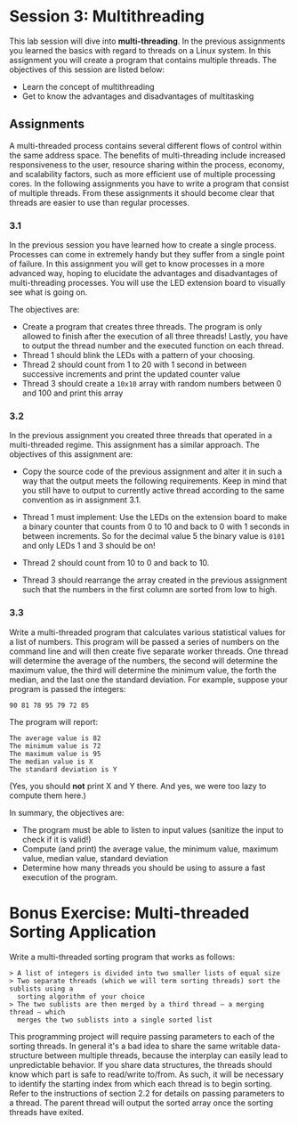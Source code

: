 # Session 3: Multithreading

This lab session will dive into **multi-threading**.
In the previous assignments you learned the basics with regard to threads on a Linux system. In
this assignment you will create a program that contains multiple threads. The objectives of this
session are listed below:

- Learn the concept of multithreading
- Get to know the advantages and disadvantages of multitasking

## Assignments

A multi-threaded process contains several different flows of control within the same address space.
The benefits of multi-threading include increased responsiveness to the user, resource sharing
within the process, economy, and scalability factors, such as more efficient use of multiple
processing cores. In the following assignments you have to write a program that consist of
multiple threads. From these assignments it should become clear that threads are easier to use than regular processes.

### 3.1

In the previous session you have learned how to create a single process. Processes can come in
extremely handy but they suffer from a single point of failure. In this assignment you will get to
know processes in a more advanced way, hoping to elucidate the advantages and disadvantages of
multi-threading processes. You will use the LED extension board to visually see what is going on.

The objectives are:

- Create a program that creates three threads. The program is only allowed to finish after the execution
of all three threads! Lastly, you have to output the thread number and the executed function on each thread.
- Thread 1 should blink the LEDs with a pattern of your choosing.
- Thread 2 should count from 1 to 20 with 1 second in between successive increments and
  print the updated counter value
- Thread 3 should create a `10x10` array with random numbers between 0 and 100 and print this array

### 3.2

In the previous assignment you created three threads that operated in a multi-threaded regime.
This assignment has a similar approach. The objectives of this assignment are:

- Copy the source code of the previous assignment and alter it in such a way that the
  output meets the following requirements.
  Keep in mind that you still have to output to currently active thread according to the same
  convention as in assignment 3.1.

- Thread 1 must implement: Use the LEDs on the extension board to make a binary counter
  that counts from 0 to 10 and back to 0 with 1 seconds in between increments.
  So for the decimal value 5 the binary value is `0101` and only LEDs 1 and 3 should be on!
- Thread 2 should count from 10 to 0 and back to 10.
- Thread 3 should rearrange the array created in the previous assignment such that the numbers
  in the first column are sorted from low to high.

### 3.3

Write a multi-threaded program that calculates various statistical values for a list of numbers.
This program will be passed a series of numbers on the command line and will then create five
separate worker threads. One thread will determine the average of the numbers, the second will
determine the maximum value, the third will determine the minimum value, the forth the median, and the last one the standard deviation. For example, suppose
your program is passed the integers:

    90 81 78 95 79 72 85

The program will report:

    The average value is 82
    The minimum value is 72
    The maximum value is 95
    The median value is X
    The standard deviation is Y

(Yes, you should **not** print X and Y there. And yes, we were too lazy to compute them here.)

In summary, the objectives are:
- The program must be able to listen to input values (sanitize the input
to check if it is valid!)
- Compute (and print) the average value, the minimum value, maximum value, median value, standard
  deviation
- Determine how many threads you should be using to assure a fast execution of the program.

# Bonus Exercise: Multi-threaded Sorting Application

Write a multi-threaded sorting program that works as follows:

    > A list of integers is divided into two smaller lists of equal size
    > Two separate threads (which we will term sorting threads) sort the sublists using a
      sorting algorithm of your choice
    > The two sublists are then merged by a third thread — a merging thread — which
      merges the two sublists into a single sorted list

This programming project will require passing parameters to each of the sorting threads.
In general it's a bad idea to share the same writable data-structure between multiple threads, because
the interplay can easily lead to unpredictable behavior.
If you share data structures, the threads should know which part is safe to read/write to/from.
As such, it will be necessary to identify the starting index from which each thread is to begin
sorting. Refer to the instructions of section 2.2 for details on passing parameters to a thread.
The parent thread will output the sorted array once the sorting threads have exited.
